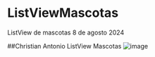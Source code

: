 # ListViewMascotas
ListView de mascotas 8 de agosto 2024

##Christian Antonio ListView Mascotas
![image](https://github.com/user-attachments/assets/ef6995d7-cbb6-4c65-994c-3af3e539863b)
